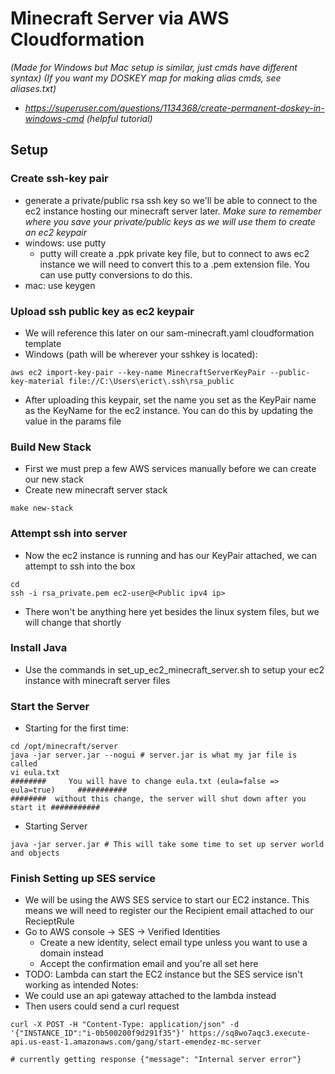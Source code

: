 # Minecraft Server via AWS Cloudformation
*(Made for Windows but Mac setup is similar, just cmds have different syntax)*
*(If you want my DOSKEY map for making alias cmds, see aliases.txt)*
- *https://superuser.com/questions/1134368/create-permanent-doskey-in-windows-cmd (helpful tutorial)*

## Setup

### Create ssh-key pair
- generate a private/public rsa ssh key so we'll be able to connect to the ec2 instance hosting our minecraft server later. *Make sure to remember where you save your private/public keys as we will use them to create an ec2 keypair*
- windows: use putty
    - putty will create a .ppk private key file, but to connect to aws ec2 instance we will need to convert this to a .pem extension file. You can use putty conversions to do this.
- mac: use keygen

### Upload ssh public key as ec2 keypair
- We will reference this later on our sam-minecraft.yaml cloudformation template
- Windows (path will be wherever your sshkey is located):
```
aws ec2 import-key-pair --key-name MinecraftServerKeyPair --public-key-material file://C:\Users\erict\.ssh\rsa_public
```
- After uploading this keypair, set the name you set as the KeyPair name as the KeyName for the ec2 instance. You can do this by updating the value in the params file

### Build New Stack
- First we must prep a few AWS services manually before we can create our new stack
- Create new minecraft server stack
```
make new-stack
```

### Attempt ssh into server
- Now the ec2 instance is running and has our KeyPair attached, we can attempt to ssh into the box
```
cd
ssh -i rsa_private.pem ec2-user@<Public ipv4 ip>
```
- There won't be anything here yet besides the linux system files, but we will change that shortly

### Install Java
- Use the commands in set_up_ec2_minecraft_server.sh to setup your ec2 instance with minecraft server files

### Start the Server
- Starting for the first time:
```
cd /opt/minecraft/server
java -jar server.jar --nogui # server.jar is what my jar file is called
vi eula.txt
########     You will have to change eula.txt (eula=false => eula=true)     ###########
########  without this change, the server will shut down after you start it ###########
```
- Starting Server
```
java -jar server.jar # This will take some time to set up server world and objects
```

### Finish Setting up SES service
- We will be using the AWS SES service to start our EC2 instance. This means we will need to register our the Recipient email attached to our RecieptRule
- Go to AWS console -> SES -> Verified Identities
    - Create a new identity, select email type unless you want to use a domain instead
    - Accept the confirmation email and you're all set here
- TODO: Lambda can start the EC2 instance but the SES service isn't working as intended
Notes:
- We could use an api gateway attached to the lambda instead
- Then users could send a curl request
```shell
curl -X POST -H "Content-Type: application/json" -d '{"INSTANCE_ID":"i-0b500200f9d291f35"}' https://sq8wo7aqc3.execute-api.us-east-1.amazonaws.com/gang/start-emendez-mc-server

# currently getting response {"message": "Internal server error"}

```